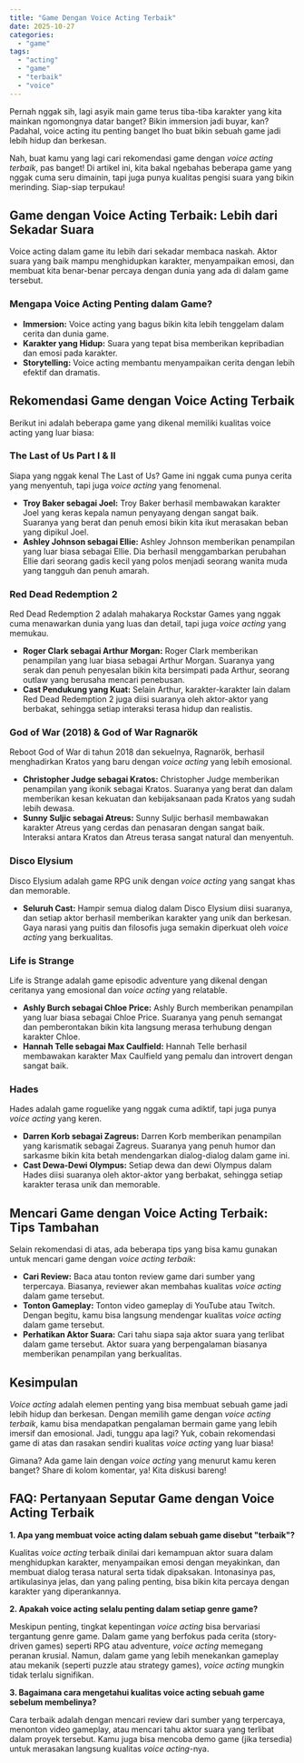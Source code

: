 ```yaml
---
title: "Game Dengan Voice Acting Terbaik"
date: 2025-10-27
categories: 
  - "game"
tags: 
  - "acting"
  - "game"
  - "terbaik"
  - "voice"
---
```


Pernah nggak sih, lagi asyik main game terus tiba-tiba karakter yang kita mainkan ngomongnya datar banget? Bikin immersion jadi buyar, kan? Padahal, voice acting itu penting banget lho buat bikin sebuah game jadi lebih hidup dan berkesan.

Nah, buat kamu yang lagi cari rekomendasi game dengan _voice acting terbaik_, pas banget! Di artikel ini, kita bakal ngebahas beberapa game yang nggak cuma seru dimainin, tapi juga punya kualitas pengisi suara yang bikin merinding. Siap-siap terpukau!

## Game dengan Voice Acting Terbaik: Lebih dari Sekadar Suara

Voice acting dalam game itu lebih dari sekadar membaca naskah. Aktor suara yang baik mampu menghidupkan karakter, menyampaikan emosi, dan membuat kita benar-benar percaya dengan dunia yang ada di dalam game tersebut.

### Mengapa Voice Acting Penting dalam Game?

- **Immersion:** Voice acting yang bagus bikin kita lebih tenggelam dalam cerita dan dunia game.
- **Karakter yang Hidup:** Suara yang tepat bisa memberikan kepribadian dan emosi pada karakter.
- **Storytelling:** Voice acting membantu menyampaikan cerita dengan lebih efektif dan dramatis.

## Rekomendasi Game dengan Voice Acting Terbaik

Berikut ini adalah beberapa game yang dikenal memiliki kualitas voice acting yang luar biasa:

### The Last of Us Part I & II

Siapa yang nggak kenal The Last of Us? Game ini nggak cuma punya cerita yang menyentuh, tapi juga _voice acting_ yang fenomenal.

- **Troy Baker sebagai Joel:** Troy Baker berhasil membawakan karakter Joel yang keras kepala namun penyayang dengan sangat baik. Suaranya yang berat dan penuh emosi bikin kita ikut merasakan beban yang dipikul Joel.
- **Ashley Johnson sebagai Ellie:** Ashley Johnson memberikan penampilan yang luar biasa sebagai Ellie. Dia berhasil menggambarkan perubahan Ellie dari seorang gadis kecil yang polos menjadi seorang wanita muda yang tangguh dan penuh amarah.

### Red Dead Redemption 2

Red Dead Redemption 2 adalah mahakarya Rockstar Games yang nggak cuma menawarkan dunia yang luas dan detail, tapi juga _voice acting_ yang memukau.

- **Roger Clark sebagai Arthur Morgan:** Roger Clark memberikan penampilan yang luar biasa sebagai Arthur Morgan. Suaranya yang serak dan penuh penyesalan bikin kita bersimpati pada Arthur, seorang outlaw yang berusaha mencari penebusan.
- **Cast Pendukung yang Kuat:** Selain Arthur, karakter-karakter lain dalam Red Dead Redemption 2 juga diisi suaranya oleh aktor-aktor yang berbakat, sehingga setiap interaksi terasa hidup dan realistis.

### God of War (2018) & God of War Ragnarök

Reboot God of War di tahun 2018 dan sekuelnya, Ragnarök, berhasil menghadirkan Kratos yang baru dengan _voice acting_ yang lebih emosional.

- **Christopher Judge sebagai Kratos:** Christopher Judge memberikan penampilan yang ikonik sebagai Kratos. Suaranya yang berat dan dalam memberikan kesan kekuatan dan kebijaksanaan pada Kratos yang sudah lebih dewasa.
- **Sunny Suljic sebagai Atreus:** Sunny Suljic berhasil membawakan karakter Atreus yang cerdas dan penasaran dengan sangat baik. Interaksi antara Kratos dan Atreus terasa sangat natural dan menyentuh.

### Disco Elysium

Disco Elysium adalah game RPG unik dengan _voice acting_ yang sangat khas dan memorable.

- **Seluruh Cast:** Hampir semua dialog dalam Disco Elysium diisi suaranya, dan setiap aktor berhasil memberikan karakter yang unik dan berkesan. Gaya narasi yang puitis dan filosofis juga semakin diperkuat oleh _voice acting_ yang berkualitas.

### Life is Strange

Life is Strange adalah game episodic adventure yang dikenal dengan ceritanya yang emosional dan _voice acting_ yang relatable.

- **Ashly Burch sebagai Chloe Price:** Ashly Burch memberikan penampilan yang luar biasa sebagai Chloe Price. Suaranya yang penuh semangat dan pemberontakan bikin kita langsung merasa terhubung dengan karakter Chloe.
- **Hannah Telle sebagai Max Caulfield:** Hannah Telle berhasil membawakan karakter Max Caulfield yang pemalu dan introvert dengan sangat baik.

### Hades

Hades adalah game roguelike yang nggak cuma adiktif, tapi juga punya _voice acting_ yang keren.

- **Darren Korb sebagai Zagreus:** Darren Korb memberikan penampilan yang karismatik sebagai Zagreus. Suaranya yang penuh humor dan sarkasme bikin kita betah mendengarkan dialog-dialog dalam game ini.
- **Cast Dewa-Dewi Olympus:** Setiap dewa dan dewi Olympus dalam Hades diisi suaranya oleh aktor-aktor yang berbakat, sehingga setiap karakter terasa unik dan memorable.

## Mencari Game dengan Voice Acting Terbaik: Tips Tambahan

Selain rekomendasi di atas, ada beberapa tips yang bisa kamu gunakan untuk mencari game dengan _voice acting terbaik_:

- **Cari Review:** Baca atau tonton review game dari sumber yang terpercaya. Biasanya, reviewer akan membahas kualitas _voice acting_ dalam game tersebut.
- **Tonton Gameplay:** Tonton video gameplay di YouTube atau Twitch. Dengan begitu, kamu bisa langsung mendengar kualitas _voice acting_ dalam game tersebut.
- **Perhatikan Aktor Suara:** Cari tahu siapa saja aktor suara yang terlibat dalam game tersebut. Aktor suara yang berpengalaman biasanya memberikan penampilan yang berkualitas.

## Kesimpulan

_Voice acting_ adalah elemen penting yang bisa membuat sebuah game jadi lebih hidup dan berkesan. Dengan memilih game dengan _voice acting terbaik_, kamu bisa mendapatkan pengalaman bermain game yang lebih imersif dan emosional. Jadi, tunggu apa lagi? Yuk, cobain rekomendasi game di atas dan rasakan sendiri kualitas _voice acting_ yang luar biasa!

Gimana? Ada game lain dengan _voice acting_ yang menurut kamu keren banget? Share di kolom komentar, ya! Kita diskusi bareng!

## FAQ: Pertanyaan Seputar Game dengan Voice Acting Terbaik

**1\. Apa yang membuat voice acting dalam sebuah game disebut "terbaik"?**

Kualitas _voice acting_ terbaik dinilai dari kemampuan aktor suara dalam menghidupkan karakter, menyampaikan emosi dengan meyakinkan, dan membuat dialog terasa natural serta tidak dipaksakan. Intonasinya pas, artikulasinya jelas, dan yang paling penting, bisa bikin kita percaya dengan karakter yang diperankannya.

**2\. Apakah voice acting selalu penting dalam setiap genre game?**

Meskipun penting, tingkat kepentingan _voice acting_ bisa bervariasi tergantung genre game. Dalam game yang berfokus pada cerita (story-driven games) seperti RPG atau adventure, _voice acting_ memegang peranan krusial. Namun, dalam game yang lebih menekankan gameplay atau mekanik (seperti puzzle atau strategy games), _voice acting_ mungkin tidak terlalu signifikan.

**3\. Bagaimana cara mengetahui kualitas voice acting sebuah game sebelum membelinya?**

Cara terbaik adalah dengan mencari review dari sumber yang terpercaya, menonton video gameplay, atau mencari tahu aktor suara yang terlibat dalam proyek tersebut. Kamu juga bisa mencoba demo game (jika tersedia) untuk merasakan langsung kualitas _voice acting_\-nya.

